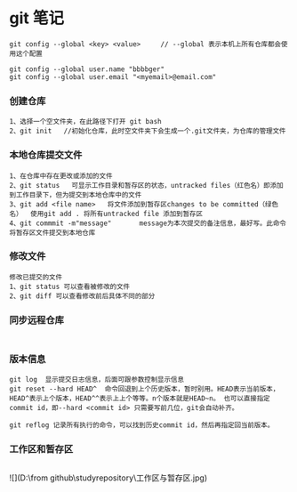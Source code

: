 # git 笔记



~~~
git config --global <key> <value>     // --global 表示本机上所有仓库都会使用这个配置

git config --global user.name "bbbbger"
git config --global user.email "<myemail>@email.com"
~~~

### 创建仓库

~~~git
1、选择一个空文件夹，在此路径下打开 git bash
2、git init   //初始化仓库，此时空文件夹下会生成一个.git文件夹，为仓库的管理文件

~~~

### 本地仓库提交文件

~~~
1、在仓库中存在更改或添加的文件
2、git status   可显示工作目录和暂存区的状态，untracked files（红色名）即添加到工作目录下，但为提交到本地仓库中的文件
3、git add <file name>   将文件添加到暂存区changes to be committed（绿色名）  使用git add . 将所有untracked file 添加到暂存区
4、git commmit -m"message"       message为本次提交的备注信息，最好写。此命令将暂存区文件提交到本地仓库
~~~

### 修改文件

~~~
修改已提交的文件
1、git status 可以查看被修改的文件
2、git diff 可以查看修改前后具体不同的部分
~~~





### 同步远程仓库

~~~

~~~

## 





### 版本信息

~~~ 
git log  显示提交日志信息，后面可跟参数控制显示信息
git reset --hard HEAD^  命令回退到上个历史版本，暂时别用。HEAD表示当前版本，HEAD^表示上个版本，HEAD^^表示上上个等等。n个版本就是HEAD~n。 也可以直接指定commit id，即--hard <commit id> 只需要写前几位，git会自动补齐。

git reflog 记录所有执行的命令，可以找到历史commit id，然后再指定回当前版本。
~~~

### 工作区和暂存区

~~~

~~~

![](D:\from github\studyrepository\工作区与暂存区.jpg)



